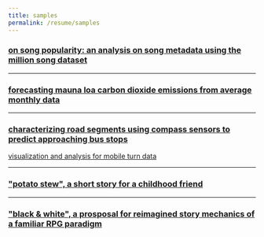 ```yaml
---
title: samples
permalink: /resume/samples
---
```


<h3><a href="/song-popularity-display.pdf" target="_blank">on song popularity: an analysis on song metadata using the million song dataset</a></h3>

____


<h3><a href="/mauna-loa-forecast-display.pdf" target="_blank">forecasting mauna loa carbon dioxide emissions from average monthly data</a></h3>

____


<h3><a href="/characterizing-road-segments-display.pdf" target="_blank">characterizing road segments using compass sensors to predict approaching bus stops</a></h3>

<a href="/mobile-turn-analysis.html" target="_blank">visualization and analysis for mobile turn data</a>


____


<h3><a href="/potato-stew-display.pdf" target="_blank">"potato stew", a short story for a childhood friend</a></h3>


____

<h3><a href="/black-and-white-display.pdf" title="potato stew" target="_blank">"black & white", a prosposal for reimagined story mechanics of a familiar RPG paradigm</a></h3>
